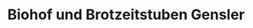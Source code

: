 ---
title: "Biohof und Brotzeitstuben Gensler"
url: /poppenhausen/biohof-und-brotzeitstuben-gensler/
shop: Bäckerei
---
